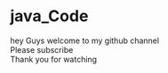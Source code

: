 # java_Code<br>
hey Guys welcome to my github channel<br>
Please subscribe<br>
Thank you for watching<br>
